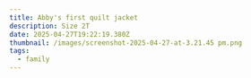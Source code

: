 ```yaml
---
title: Abby's first quilt jacket
description: Size 2T
date: 2025-04-27T19:22:19.380Z
thumbnail: /images/screenshot-2025-04-27-at-3.21.45 pm.png
tags:
  - family
---
```

